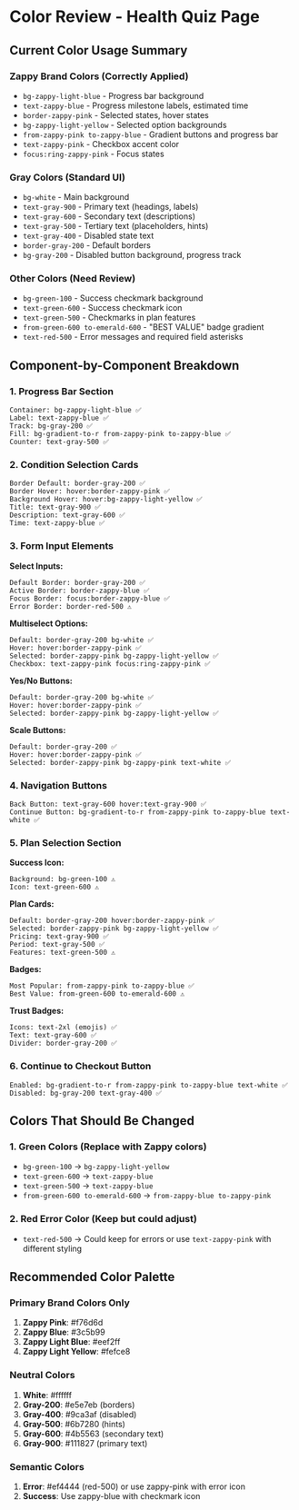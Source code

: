 # Color Review - Health Quiz Page

## Current Color Usage Summary

### Zappy Brand Colors (Correctly Applied)
- `bg-zappy-light-blue` - Progress bar background
- `text-zappy-blue` - Progress milestone labels, estimated time
- `border-zappy-pink` - Selected states, hover states
- `bg-zappy-light-yellow` - Selected option backgrounds
- `from-zappy-pink to-zappy-blue` - Gradient buttons and progress bar
- `text-zappy-pink` - Checkbox accent color
- `focus:ring-zappy-pink` - Focus states

### Gray Colors (Standard UI)
- `bg-white` - Main background
- `text-gray-900` - Primary text (headings, labels)
- `text-gray-600` - Secondary text (descriptions)
- `text-gray-500` - Tertiary text (placeholders, hints)
- `text-gray-400` - Disabled state text
- `border-gray-200` - Default borders
- `bg-gray-200` - Disabled button background, progress track

### Other Colors (Need Review)
- `bg-green-100` - Success checkmark background
- `text-green-600` - Success checkmark icon
- `text-green-500` - Checkmarks in plan features
- `from-green-600 to-emerald-600` - "BEST VALUE" badge gradient
- `text-red-500` - Error messages and required field asterisks

## Component-by-Component Breakdown

### 1. Progress Bar Section
```
Container: bg-zappy-light-blue ✅
Label: text-zappy-blue ✅
Track: bg-gray-200 ✅
Fill: bg-gradient-to-r from-zappy-pink to-zappy-blue ✅
Counter: text-gray-500 ✅
```

### 2. Condition Selection Cards
```
Border Default: border-gray-200 ✅
Border Hover: hover:border-zappy-pink ✅
Background Hover: hover:bg-zappy-light-yellow ✅
Title: text-gray-900 ✅
Description: text-gray-600 ✅
Time: text-zappy-blue ✅
```

### 3. Form Input Elements

**Select Inputs:**
```
Default Border: border-gray-200 ✅
Active Border: border-zappy-blue ✅
Focus Border: focus:border-zappy-blue ✅
Error Border: border-red-500 ⚠️
```

**Multiselect Options:**
```
Default: border-gray-200 bg-white ✅
Hover: hover:border-zappy-pink ✅
Selected: border-zappy-pink bg-zappy-light-yellow ✅
Checkbox: text-zappy-pink focus:ring-zappy-pink ✅
```

**Yes/No Buttons:**
```
Default: border-gray-200 bg-white ✅
Hover: hover:border-zappy-pink ✅
Selected: border-zappy-pink bg-zappy-light-yellow ✅
```

**Scale Buttons:**
```
Default: border-gray-200 ✅
Hover: hover:border-zappy-pink ✅
Selected: border-zappy-pink bg-zappy-pink text-white ✅
```

### 4. Navigation Buttons
```
Back Button: text-gray-600 hover:text-gray-900 ✅
Continue Button: bg-gradient-to-r from-zappy-pink to-zappy-blue text-white ✅
```

### 5. Plan Selection Section

**Success Icon:**
```
Background: bg-green-100 ⚠️
Icon: text-green-600 ⚠️
```

**Plan Cards:**
```
Default: border-gray-200 hover:border-zappy-pink ✅
Selected: border-zappy-pink bg-zappy-light-yellow ✅
Pricing: text-gray-900 ✅
Period: text-gray-500 ✅
Features: text-green-500 ⚠️
```

**Badges:**
```
Most Popular: from-zappy-pink to-zappy-blue ✅
Best Value: from-green-600 to-emerald-600 ⚠️
```

**Trust Badges:**
```
Icons: text-2xl (emojis) ✅
Text: text-gray-600 ✅
Divider: border-gray-200 ✅
```

### 6. Continue to Checkout Button
```
Enabled: bg-gradient-to-r from-zappy-pink to-zappy-blue text-white ✅
Disabled: bg-gray-200 text-gray-400 ✅
```

## Colors That Should Be Changed

### 1. Green Colors (Replace with Zappy colors)
- `bg-green-100` → `bg-zappy-light-yellow`
- `text-green-600` → `text-zappy-blue`
- `text-green-500` → `text-zappy-blue`
- `from-green-600 to-emerald-600` → `from-zappy-blue to-zappy-pink`

### 2. Red Error Color (Keep but could adjust)
- `text-red-500` → Could keep for errors or use `text-zappy-pink` with different styling

## Recommended Color Palette

### Primary Brand Colors Only
1. **Zappy Pink**: #f76d6d
2. **Zappy Blue**: #3c5b99
3. **Zappy Light Blue**: #eef2ff
4. **Zappy Light Yellow**: #fefce8

### Neutral Colors
1. **White**: #ffffff
2. **Gray-200**: #e5e7eb (borders)
3. **Gray-400**: #9ca3af (disabled)
4. **Gray-500**: #6b7280 (hints)
5. **Gray-600**: #4b5563 (secondary text)
6. **Gray-900**: #111827 (primary text)

### Semantic Colors
1. **Error**: #ef4444 (red-500) or use zappy-pink with error icon
2. **Success**: Use zappy-blue with checkmark icon
